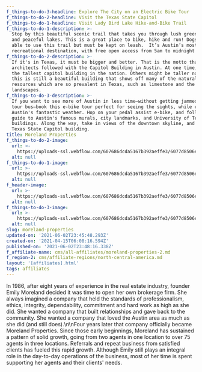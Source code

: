 ```yaml
---
f_things-to-do-3-headline: Explore The City on an Electric Bike Tour
f_things-to-do-2-headline: Visit the Texas State Capitol
f_things-to-do-1-headline: Visit Lady Bird Lake Hike-and-Bike Trail
f_things-to-do-1-description: >-
  Stop by this beautiful scenic trail that takes you through lush green parks
  and peaceful lakes. This is a great place to bike, hike and run! Dogs are also
  able to use this trail but must be kept on leash.  It’s Austin’s most popular
  recreational destination, with free open access from 5am to midnight each day.
f_things-to-do-2-description: >-
  If it's in Texas, it must be bigger and better. That is the motto that
  architects followed with the Capitol Building in Austin. At one time, it was
  the tallest capitol building in the nation. Others might be taller now, but
  this is still a beautiful building that shows off many of the natural
  resources which are so prevalent in Texas, such as limestone and the
  landscapes.
f_things-to-do-3-description: >-
  If you want to see more of Austin in less time—without getting jammed into a
  tour bus—book this e-bike tour perfect for seeing the sights, while enjoying
  Austin's fantastic weather. Hop on your pedal assist e-bike, and follow your
  guide to Austin's famous murals, city landmarks, and University of Texas
  buildings. Along the way, take in views of the downtown skyline, and visit the
  Texas State Capitol building.
title: Moreland Properties
f_things-to-do-2-image:
  url: >-
    https://uploads-ssl.webflow.com/607686dcda5167b392aeffe3/6077d8506e3ae9b65d0e99d1_6023753ce41d7Untitled_design__19_.jpeg
  alt: null
f_things-to-do-1-image:
  url: >-
    https://uploads-ssl.webflow.com/607686dcda5167b392aeffe3/6077d8506e3ae9a3c20e99cf_602373dfa1da7Untitled_design__20_.jpeg
  alt: null
f_header-image:
  url: >-
    https://uploads-ssl.webflow.com/607686dcda5167b392aeffe3/6077d8506e3ae96b9d0e99ce_6023736908dd0extra_large_a0525ee22b6d4f092cbb963660e9b22b.jpeg
  alt: null
f_things-to-do-3-image:
  url: >-
    https://uploads-ssl.webflow.com/607686dcda5167b392aeffe3/6077d8506e3ae96f1b0e99d0_6023752881cb7Untitled_design__21_.jpeg
  alt: null
slug: moreland-properties
updated-on: '2021-06-02T23:45:48.293Z'
created-on: '2021-04-15T06:08:16.594Z'
published-on: '2021-06-02T23:48:16.338Z'
f_affiliate-name: cms/all-affiliates/moreland-properties-2.md
f_region-2: cms/affiliate-regions/north-central-america.md
layout: '[affiliates].html'
tags: affiliates
---
```


In 1986, after eight years of experience in the real estate industry, founder Emily Moreland decided it was time to open her own brokerage firm. She always imagined a company that held the standards of professionalism, ethics, integrity, dependability, commitment and hard work as high as she did. She wanted a company that built relationships and gave back to the community. She wanted a company that loved the Austin area as much as she did (and still does).\\n\\nFour years later that company officially became Moreland Properties. Since those early beginnings, Moreland has sustained a pattern of solid growth, going from two agents in one location to over 75 agents in three locations. Referrals and repeat business from satisfied clients has fueled this rapid growth. Although Emily still plays an integral role in the day-to-day operations of the business, most of her time is spent supporting her agents and their clients' needs.
